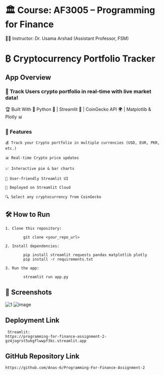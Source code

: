 # 🏛 Course: AF3005 – Programming for Finance
  👨‍🏫 Instructor: Dr. Usama Arshad (Assistant Professor, FSM)
 # ₿ Cryptocurrency Portfolio Tracker 

## App Overview
### 🚀 Track Users crypto portfolio in real-time with live market data!
 🏆 Built With
🔹 Python 🐍 | Streamlit 🍁 | CoinGecko API 🌍 | Matplotlib & Plotly 📊
### 🌟 Features
	💰 Track your Crypto portfolio in multiple currencies (USD, EUR, PKR, etc.) 
 
 	📊 Real-time Crypto price updates 
 
 	📈 Interactive pie & bar charts 
 
 	🎨 User-friendly Streamlit UI 

 	🍁 Deployed on Streamlit Cloud

   	🔍 Select any cryptocurrency from CoinGecko 

## 🛠 How to Run
	1. Clone this repository:  
		
			git clone <your_repo_url>

	2. Install dependencies:  
		
			pip install streamlit requests pandas matplotlib plotly
	 		pip install -r requirements.txt

	3. Run the app:  
		
			streamlit run app.py


## 📸 Screenshots

![1](https://github.com/user-attachments/assets/27fe0309-5058-4930-8089-6c5a6a232c02)
![image](https://github.com/user-attachments/assets/e1474d40-5c45-449c-9646-9bb3a5d8259a)


## Deployment Link
	 Streamlit:
 	https://programming-for-finance-assignment-2-gz4jogrst5ukgflwwpf3kc.streamlit.app

## GitHub Repository Link
	https://github.com/Anas-6/Programming-For-Finance-Assignment-2




